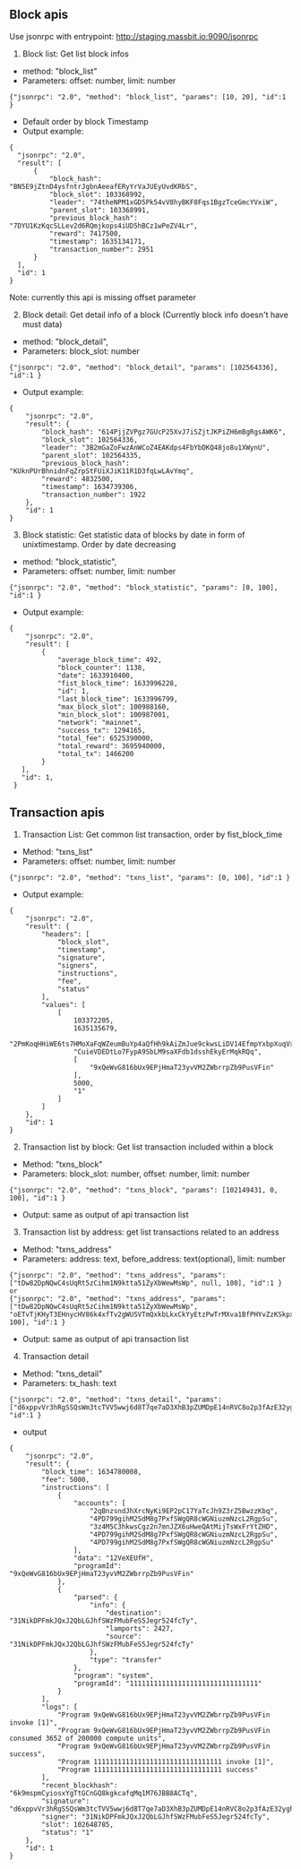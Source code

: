 ## Block apis
Use jsonrpc with entrypoint: http://staging.massbit.io:9090/jsonrpc
1. Block list: Get list block infos
- method: "block_list"
- Parameters: offset: number, limit: number
```
{"jsonrpc": "2.0", "method": "block_list", "params": [10, 20], "id":1 }
```
- Default order by block Timestamp
- Output example:
```
{
  "jsonrpc": "2.0",
  "result": [
      {
          "block_hash": "BN5E9jZtnD4ysfntrJgbnAeeafERyYrVaJUEyUvdKRbS",
          "block_slot": 103368992,
          "leader": "74theNPM1xGD5Pk54vV8hyBKF8Fqs1BgzTceGmcYVxiW",
          "parent_slot": 103368991,
          "previous_block_hash": "7DYU1KzKqcSLLev2d6RQmjkops4iUD5hBCz1wPeZV4Lr",
          "reward": 7417500,
          "timestamp": 1635134171,
          "transaction_number": 2951
      }
  ],
  "id": 1
}  
```
  Note: currently this api is missing offset parameter

2. Block detail: Get detail info of a block (Currently block info doesn't have must data)
- method: "block_detail",
- Parameters:  block_slot: number
```
{"jsonrpc": "2.0", "method": "block_detail", "params": [102564336], "id":1 }
```
- Output example:
```
{
    "jsonrpc": "2.0",
    "result": {
        "block_hash": "614PjjZVPgz7GUcP25XvJ7iSZjtJKPiZH6mBgRgsAWK6",
        "block_slot": 102564336,
        "leader": "3B2mGaZoFwzAnWCoZ4EAKdps4FbYbDKQ48jo8u1XWynU",
        "parent_slot": 102564335,
        "previous_block_hash": "KUknPUrBhnidnFqZrpStFUiXJiK11R1D3fqLwLAvYmq",
        "reward": 4832500,
        "timestamp": 1634739306,
        "transaction_number": 1922
    },
    "id": 1
}
```

3. Block statistic: Get statistic data of blocks by date in form of unixtimestamp. Order by date decreasing
- method: "block_statistic",
- Parameters:  offset: number, limit: number
```
{"jsonrpc": "2.0", "method": "block_statistic", "params": [0, 100], "id":1 }
```
- Output example:
```
{
    "jsonrpc": "2.0",
    "result": [
        {
            "average_block_time": 492,
            "block_counter": 1138,
            "date": 1633910400,
            "fist_block_time": 1633996228,
            "id": 1,
            "last_block_time": 1633996799,
            "max_block_slot": 100988160,
            "min_block_slot": 100987001,
            "network": "mainnet",
            "success_tx": 1294165,
            "total_fee": 6525390000,
            "total_reward": 3695940000,
            "total_tx": 1466200
        }
   ],
   "id": 1,
 }
```

##  Transaction apis
1. Transaction List: Get common list transaction, order by fist_block_time
- Method: "txns_list"
- Parameters: offset: number, limit: number
```
{"jsonrpc": "2.0", "method": "txns_list", "params": [0, 100], "id":1 }
```
- Output example:
```
{
    "jsonrpc": "2.0",
    "result": {
        "headers": [
            "block_slot",
            "timestamp",
            "signature",
            "signers",
            "instructions",
            "fee",
            "status"
        ],
        "values": [
            [
                103372205,
                1635135679,
                "2PmKoqHHiWE6ts7HMoXaFqWZeumBuYp4aQfHh9kAiZmJue9ckwsLiDV14EfmpYxbpXuqVxstTQvgreExN43YseW4",
                "CuieVDEDtLo7FypA9SbLM9saXFdb1dsshEkyErMqkRQq",
                [
                    "9xQeWvG816bUx9EPjHmaT23yvVM2ZWbrrpZb9PusVFin"
                ],
                5000,
                "1"
            ]
        ]
    },
    "id": 1
}
```
2. Transaction list by block: Get list transaction included within a block
- Method: "txns_block"
- Parameters: block_slot: number, offset: number, limit: number
```
{"jsonrpc": "2.0", "method": "txns_block", "params": [102149431, 0, 100], "id":1 }
```
- Output: same as output of api transaction list
3. Transaction list by address: get list transactions related to an address
- Method: "txns_address"
- Parameters: address: text, before_address: text(optional), limit: number
```
{"jsonrpc": "2.0", "method": "txns_address", "params": ["tDw82DpNQwC4sUqRt5zCihm1N9ktta51ZyXbWewMsWp", null, 100], "id":1 }
or
{"jsonrpc": "2.0", "method": "txns_address", "params": ["tDw82DpNQwC4sUqRt5zCihm1N9ktta51ZyXbWewMsWp", "oETvTjKHyT3EHnycHV86k4xfTv2gWUSVTmQxkbLkxCkYyEtzPwTrMXva1BfPHYvZzKSkpxKobG2Sw3vJ3PcCEee", 100], "id":1 }
```
- Output: same as output of api transaction list
4. Transaction detail
- Method: "txns_detail"
- Parameters: tx_hash: text
```
{"jsonrpc": "2.0", "method": "txns_detail", "params": ["d6xppvVr3hRgSSQsWm3tcTVV5wwj6d8T7qe7aD3XhB3pZUMDpE14nRVC8o2p3fAzE32yghksmqfNAtbicJrNGp9"], "id":1 }
```
- output
```
{
    "jsonrpc": "2.0",
    "result": {
        "block_time": 1634780008,
        "fee": 5000,
        "instructions": [
            {
                "accounts": [
                    "2qBnzsndJhXrcNyKi9EP2pC17YaTcJh9Z3rZ5BwzzKbq",
                    "4PD799gihM2SdM8g7PxfSWgQR8cWGNiuzmNzcL2RgpSu",
                    "3z4M5C3hkwsCgz2n7mnJZX6uHweQAtMijTsWxFrYtZHD",
                    "4PD799gihM2SdM8g7PxfSWgQR8cWGNiuzmNzcL2RgpSu",
                    "4PD799gihM2SdM8g7PxfSWgQR8cWGNiuzmNzcL2RgpSu"
                ],
                "data": "12VeXEUfH",
                "programId": "9xQeWvG816bUx9EPjHmaT23yvVM2ZWbrrpZb9PusVFin"
            },
            {
                "parsed": {
                    "info": {
                        "destination": "31NikDPFmkJQxJ2QbLGJhfSWzFMubFeS5Jegr524fcTy",
                        "lamports": 2427,
                        "source": "31NikDPFmkJQxJ2QbLGJhfSWzFMubFeS5Jegr524fcTy"
                    },
                    "type": "transfer"
                },
                "program": "system",
                "programId": "11111111111111111111111111111111"
            }
        ],
        "logs": [
            "Program 9xQeWvG816bUx9EPjHmaT23yvVM2ZWbrrpZb9PusVFin invoke [1]",
            "Program 9xQeWvG816bUx9EPjHmaT23yvVM2ZWbrrpZb9PusVFin consumed 3652 of 200000 compute units",
            "Program 9xQeWvG816bUx9EPjHmaT23yvVM2ZWbrrpZb9PusVFin success",
            "Program 11111111111111111111111111111111 invoke [1]",
            "Program 11111111111111111111111111111111 success"
        ],
        "recent_blockhash": "6k9mspmCyiosxYgTtGCnGQ8kgkcafqMq1M76JBB8ACTq",
        "signature": "d6xppvVr3hRgSSQsWm3tcTVV5wwj6d8T7qe7aD3XhB3pZUMDpE14nRVC8o2p3fAzE32yghksmqfNAtbicJrNGp9",
        "signer": "31NikDPFmkJQxJ2QbLGJhfSWzFMubFeS5Jegr524fcTy",
        "slot": 102648785,
        "status": "1"
    },
    "id": 1
}
```
